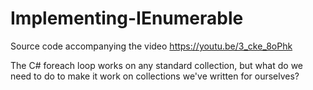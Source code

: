 # Implementing-IEnumerable
Source code accompanying the video https://youtu.be/3_cke_8oPhk

The C# foreach loop works on any standard collection, but what do we need to do to make it work on collections we've written for ourselves?
